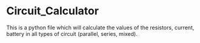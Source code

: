 # Circuit_Calculator
This is a python file which will calculate the values of the resistors, current, battery in all types of circuit (parallel, series, mixed).
